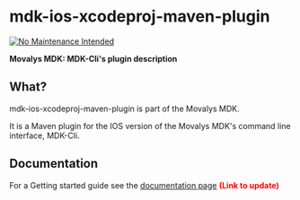 # mdk-ios-xcodeproj-maven-plugin
[![No Maintenance Intended](http://unmaintained.tech/badge.svg)](http://unmaintained.tech/)

**Movalys MDK: MDK-Cli's plugin description**

## What?

mdk-ios-xcodeproj-maven-plugin is part of the Movalys MDK.

It is a Maven plugin for the IOS version of the Movalys MDK's command line interface, MDK-Cli.

## Documentation

For a Getting started guide see the [documentation page] <b><font color='red' >(Link to update)</font></b>

[gittip-url]: https://gratipay.com/~WeAreFractal/
[gittip-image]: https://img.shields.io/gittip/WeAreFractal.svg

[downloads-image]: https://img.shields.io/npm/dm/mdk-cli.svg
[npm-url]: https://www.npmjs.com/package/mdk-cli
[npm-image]: https://img.shields.io/npm/v/mdk-cli.svg

[documentation page]:http://nansrvintc1.ntes.fr.sopra/mfdocs-5.1/
